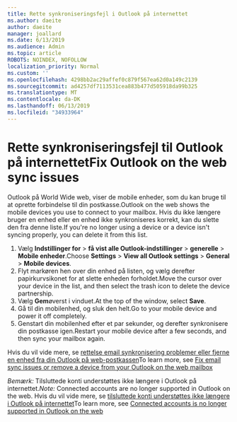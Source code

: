 ```yaml
---
title: Rette synkroniseringsfejl i Outlook på internettet
ms.author: daeite
author: daeite
manager: joallard
ms.date: 6/13/2019
ms.audience: Admin
ms.topic: article
ROBOTS: NOINDEX, NOFOLLOW
localization_priority: Normal
ms.custom: ''
ms.openlocfilehash: 4298bb2ac29affef0c879f567ea62d0a149c2139
ms.sourcegitcommit: ad4257df7113531cea883b477d505918da99b325
ms.translationtype: MT
ms.contentlocale: da-DK
ms.lasthandoff: 06/13/2019
ms.locfileid: "34933964"
---
```

# <a name="fix-outlook-on-the-web-sync-issues"></a><span data-ttu-id="4af0c-102">Rette synkroniseringsfejl til Outlook på internettet</span><span class="sxs-lookup"><span data-stu-id="4af0c-102">Fix Outlook on the web sync issues</span></span>

<span data-ttu-id="4af0c-103">Outlook på World Wide web, viser de mobile enheder, som du kan bruge til at oprette forbindelse til din postkasse.</span><span class="sxs-lookup"><span data-stu-id="4af0c-103">Outlook on the web shows the mobile devices you use to connect to your mailbox.</span></span> <span data-ttu-id="4af0c-104">Hvis du ikke længere bruger en enhed eller en enhed ikke synkroniseres korrekt, kan du slette den fra denne liste.</span><span class="sxs-lookup"><span data-stu-id="4af0c-104">If you're no longer using a device or a device isn't syncing properly, you can delete it from this list.</span></span>

1. <span data-ttu-id="4af0c-105">Vælg **Indstillinger for** > **få vist alle Outlook-indstillinger** > **generelle** > **Mobile enheder**.</span><span class="sxs-lookup"><span data-stu-id="4af0c-105">Choose **Settings** > **View all Outlook settings** > **General** > **Mobile devices**.</span></span>
1. <span data-ttu-id="4af0c-106">Flyt markøren hen over din enhed på listen, og vælg derefter papirkurvsikonet for at slette enheden forholdet.</span><span class="sxs-lookup"><span data-stu-id="4af0c-106">Move the cursor over your device in the list, and then select the trash icon to delete the device partnership.</span></span>
1. <span data-ttu-id="4af0c-107">Vælg **Gem**øverst i vinduet.</span><span class="sxs-lookup"><span data-stu-id="4af0c-107">At the top of the window, select **Save**.</span></span>
1. <span data-ttu-id="4af0c-108">Gå til din mobilenhed, og sluk den helt.</span><span class="sxs-lookup"><span data-stu-id="4af0c-108">Go to your mobile device and power it off completely.</span></span>
1. <span data-ttu-id="4af0c-109">Genstart din mobilenhed efter et par sekunder, og derefter synkronisere din postkasse igen.</span><span class="sxs-lookup"><span data-stu-id="4af0c-109">Restart your mobile device after a few seconds, and then sync your mailbox again.</span></span>

<span data-ttu-id="4af0c-110">Hvis du vil vide mere, se [rettelse email synkronisering problemer eller fjerne en enhed fra din Outlook på web-postkassen](https://support.office.com/article/775ed31c-05bd-4ee4-b1b3-33fad7b5b992)</span><span class="sxs-lookup"><span data-stu-id="4af0c-110">To learn more, see [Fix email sync issues or remove a device from your Outlook on the web mailbox](https://support.office.com/article/775ed31c-05bd-4ee4-b1b3-33fad7b5b992)</span></span>

<span data-ttu-id="4af0c-111">*Bemærk:* Tilsluttede konti understøttes ikke længere i Outlook på internettet.</span><span class="sxs-lookup"><span data-stu-id="4af0c-111">*Note:* Connected accounts are no longer supported in Outlook on the web.</span></span> <span data-ttu-id="4af0c-112">Hvis du vil vide mere, se [tilsluttede konti understøttes ikke længere i Outlook på internettet](https://support.office.com/article/5cc526bf-e928-4a99-8b9f-5e089df7d887)</span><span class="sxs-lookup"><span data-stu-id="4af0c-112">To learn more, see [Connected accounts is no longer supported in Outlook on the web](https://support.office.com/article/5cc526bf-e928-4a99-8b9f-5e089df7d887)</span></span>